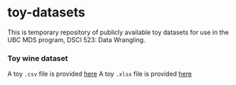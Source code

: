 # toy-datasets
This is temporary repository of publicly available toy datasets for use in the UBC MDS program, DSCI 523: Data Wrangling.

### Toy wine dataset

A toy `.csv` file is provided [here](https://github.com/TomasBeuzen/toy-datasets/blob/master/wine_1.csv)
A toy `.xlsx` file is provided [here](https://github.com/TomasBeuzen/toy-datasets/blob/master/wine_7.xlsx)
